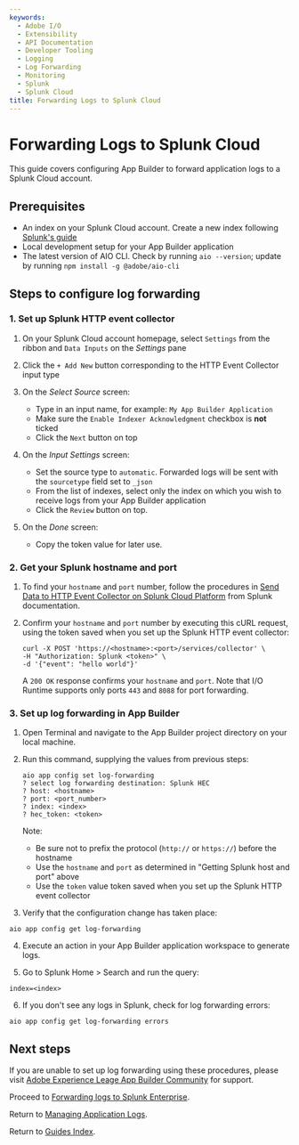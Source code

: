 ```yaml
---
keywords:
  - Adobe I/O
  - Extensibility
  - API Documentation
  - Developer Tooling
  - Logging
  - Log Forwarding
  - Monitoring
  - Splunk
  - Splunk Cloud
title: Forwarding Logs to Splunk Cloud
---
```


# Forwarding Logs to Splunk Cloud

This guide covers configuring App Builder to forward application logs to a Splunk Cloud account. 

## Prerequisites

- An index on your Splunk Cloud account. Create a new index following [Splunk's guide](https://docs.splunk.com/Documentation/Splunk/8.2.4/Indexer/Setupmultipleindexes)
- Local development setup for your App Builder application
- The latest version of AIO CLI. Check by running `aio --version`; update by running `npm install -g @adobe/aio-cli`

## Steps to configure log forwarding

### 1. Set up Splunk HTTP event collector

1. On your Splunk Cloud account homepage, select `Settings` from the ribbon and `Data Inputs` on the *Settings* pane

2. Click the `+ Add New` button corresponding to the HTTP Event Collector input type

3. On the *Select Source* screen:
   
   - Type in an input name, for example: `My App Builder Application` 
   - Make sure the `Enable Indexer Acknowledgment` checkbox is **not** ticked
   - Click the `Next` button on top

4. On the *Input Settings* screen:
   
   - Set the source type to `automatic`. Forwarded logs will be sent with the `sourcetype` field set to `_json`
   - From the list of indexes, select only the index on which you wish to receive logs from your App Builder application
   - Click the `Review` button on top.

5. On the _Done_ screen:
   
   - Copy the token value for later use.

### 2. Get your Splunk hostname and port

1. To find your `hostname` and `port` number, follow the procedures in [Send Data to HTTP Event Collector on Splunk Cloud Platform](https://docs.splunk.com/Documentation/Splunk/8.2.4/Data/UsetheHTTPEventCollector#Send_data_to_HTTP_Event_Collector_on_Splunk_Cloud_Platform) from Splunk documentation. 

2. Confirm your  `hostname` and `port` number by executing this cURL request, using the token saved when you set up the Splunk HTTP event collector:
   
   ```
   curl -X POST 'https://<hostname>:<port>/services/collector' \     
   -H "Authorization: Splunk <token>" \
   -d '{"event": "hello world"}'
   ```
   
   A `200 OK` response confirms your `hostname` and `port`. Note that I/O Runtime supports only ports `443` and `8088` for port forwarding.

### 3. Set up log forwarding in App Builder

1. Open Terminal and navigate to the App Builder project directory on your local machine.

2. Run this command, supplying the values from previous steps:
   
   ```
   aio app config set log-forwarding
   ? select log forwarding destination: Splunk HEC
   ? host: <hostname>
   ? port: <port_number>
   ? index: <index>
   ? hec_token: <token>
   ```
   
   Note:
   
   + Be sure not to prefix the protocol (`http://` or `https://`) before the hostname
   + Use the `hostname` and `port` as determined in "Getting Splunk host and port" above 
   + Use the `token` value token saved when you set up the Splunk HTTP event collector

3. Verify that the configuration change has taken place: 

```
aio app config get log-forwarding
```

4. Execute an action in your App Builder application workspace to generate logs.

5. Go to Splunk Home > Search and run the query:

```
index=<index>
```

6. If you don't see any logs in Splunk, check for log forwarding errors:

```
aio app config get log-forwarding errors
```

## Next steps

If you are unable to set up log forwarding using these procedures, please visit [Adobe Experience Leage App Builder Community](https://experienceleaguecommunities.adobe.com/t5/app-builder/ct-p/adobe-app-builder) for support.

Proceed to [Forwarding logs to Splunk Enterprise](splunk_enterprise.md).

Return to [Managing Application Logs](logging.md).

Return to [Guides Index](../../guides_index.md).
